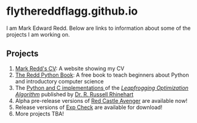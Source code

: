 # flythereddflagg.github.io

I am Mark Edward Redd. Below are links to information about some of the projects I am working on.

## Projects

1. [Mark Redd's CV](./resume/site/index.html): A website showing my CV
1. [The Redd Python Book](./python_book/site/index.html): A free book to teach beginners about Python and introductory computer science
1. The [Python and C implementations ](https://github.com/flythereddflagg/lpfgopt/releases)of the [*Leapfrogging Optimization Algorithm*](http://www.r3eda.com/leapfrogging-optimization-algorithm/) published by [Dr. R. Russell Rhinehart](http://www.r3eda.com/about-russ/)
1. Alpha pre-release versions of [Red Castle Avenger](https://github.com/flythereddflagg/RCA/releases) are available now!
1. Release versions of [Exp Check](https://github.com/flythereddflagg/exp_check/releases) are available for download!
1. More projects TBA!

